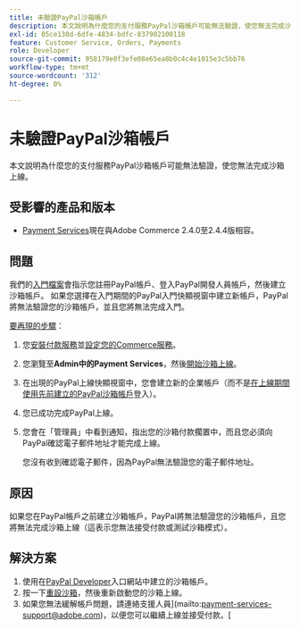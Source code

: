 ```yaml
---
title: 未驗證PayPal沙箱帳戶
description: 本文說明為什麼您的支付服務PayPal沙箱帳戶可能無法驗證，使您無法完成沙箱上線。
exl-id: 05ce130d-6dfe-4834-bdfc-837902100118
feature: Customer Service, Orders, Payments
role: Developer
source-git-commit: 958179e0f3efe08e65ea8b0c4c4e1015e3c5bb76
workflow-type: tm+mt
source-wordcount: '312'
ht-degree: 0%

---
```


# 未驗證PayPal沙箱帳戶

本文說明為什麼您的支付服務PayPal沙箱帳戶可能無法驗證，使您無法完成沙箱上線。

## 受影響的產品和版本

* [Payment Services](https://marketplace.magento.com/magento-payment-services.html)現在與Adobe Commerce 2.4.0至2.4.4版相容。

## 問題

我們的[入門檔案](https://experienceleague.adobe.com/docs/commerce-merchant-services/payment-services/get-started/onboard.html)會指示您註冊PayPal帳戶、登入PayPal開發人員帳戶，然後建立沙箱帳戶。 如果您選擇在入門期間的PayPal入門快顯視窗中建立新帳戶，PayPal將無法驗證您的沙箱帳戶，並且您將無法完成入門。

<u>要再現的步驟</u>：

1. 您[安裝付款服務](https://experienceleague.adobe.com/docs/commerce-merchant-services/payment-services/get-started/install.html)並[設定您的Commerce服務](https://experienceleague.adobe.com/docs/commerce-merchant-services/payment-services/get-started/connect.html#configure-commerce-services)。
1. 您瀏覽至&#x200B;**Admin中的Payment Services**，然後[開始沙箱上線](https://experienceleague.adobe.com/docs/commerce-merchant-services/payment-services/get-started/onboard.html)。
1. 在出現的PayPal上線快顯視窗中，您會建立新的企業帳戶（而不是[在上線期間使用先前建立的PayPal沙箱帳戶](https://experienceleague.adobe.com/docs/commerce-merchant-services/payment-services/get-started/sandbox.html#test-in-sandbox-environment)登入）。
1. 您已成功完成PayPal上線。
1. 您會在「管理員」中看到通知，指出您的沙箱付款擱置中，而且您必須向PayPal確認電子郵件地址才能完成上線。

   您沒有收到確認電子郵件，因為PayPal無法驗證您的電子郵件地址。

## 原因

如果您在PayPal帳戶之前建立沙箱帳戶，PayPal將無法驗證您的沙箱帳戶，且您將無法完成沙箱上線（這表示您無法接受付款或測試沙箱模式）。

## 解決方案

1. 使用在[PayPal Developer](https://developer.paypal.com/docs/api-basics/sandbox/accounts/#create-a-business-sandbox-account)入口網站中建立的沙箱帳戶。
1. 按一下[重設沙箱](https://experienceleague.adobe.com/docs/commerce-merchant-services/payment-services/get-started/sandbox.html#test-in-sandbox-environment)，然後重新啟動您的沙箱上線。
1. 如果您無法緩解帳戶問題，請連絡支援人員](mailto:payment-services-support@adobe.com)，以便您可以繼續上線並接受付款。[
